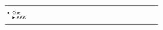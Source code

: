 

---

* <summary>One</summary><details>
  * <summary>AAA</summary><details>
    * <summary>1aaa</summary>
    * <summary>2aaa</summary>
						
---
